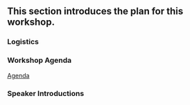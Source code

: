 ## This section introduces the plan for this workshop.

### Logistics

### Workshop Agenda
[Agenda](Agenda.md)

### Speaker Introductions
